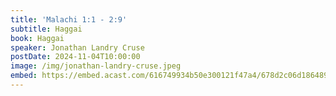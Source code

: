 ```yaml
---
title: 'Malachi 1:1 - 2:9'
subtitle: Haggai
book: Haggai
speaker: Jonathan Landry Cruse
postDate: 2024-11-04T10:00:00
image: /img/jonathan-landry-cruse.jpeg
embed: https://embed.acast.com/616749934b50e300121f47a4/678d2c06d186489b14e0072c?theme=light&subscribe=false
---
```

